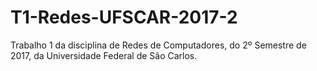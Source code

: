 # T1-Redes-UFSCAR-2017-2
Trabalho 1 da disciplina de Redes de Computadores, do 2º Semestre de 2017, da Universidade Federal de São Carlos.
